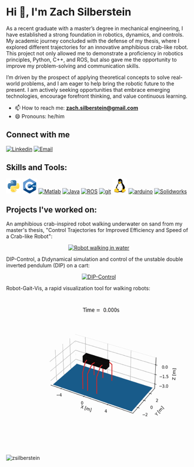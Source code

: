 # Hi 👋, I'm Zach Silberstein

As a recent graduate with a master’s degree in mechanical engineering, I have established a strong foundation in robotics, dynamics, and controls. My academic journey concluded with the defense of my thesis, where I explored different trajectories for an innovative amphibious crab-like robot. This project not only allowed me to demonstrate a proficiency in robotics principles, Python, C++, and ROS, but also gave me the opportunity to improve my problem-solving and communication skills.

I’m driven by the prospect of applying theoretical concepts to solve real-world problems, and I am eager to help bring the robotic future to the present. I am actively seeking opportunities that embrace emerging technologies, encourage forefront thinking, and value continuous learning.

<!-- - 🔭 I’m currently working on [test](link) -->
<!-- - - 🌱 I’m currently learning  -->
- 📫 How to reach me: **zach.silberstein@gmail.com** 
- 😄 Pronouns: he/him 

## Connect with me
<a href="https://www.linkedin.com/in/zach-silberstein/" target="_blank" rel="noreferrer"><img
        src="https://raw.githubusercontent.com/rahuldkjain/github-profile-readme-generator/master/src/images/icons/Social/linked-in-alt.svg"
        alt="Linkedin" height="40" width="50" /></a>
<a href="mailto:zach.silberstein@gmail.com" target="_blank" rel="noreferrer"><img
        src="https://raw.githubusercontent.com/FortAwesome/Font-Awesome/6.x/svgs/solid/envelope.svg" alt="Email"
        height="40" width="40" /></a>

## Skills and Tools:
<a href="https://www.python.org" target="_blank" rel="noreferrer"><img
        src="https://raw.githubusercontent.com/devicons/devicon/master/icons/python/python-original.svg" alt="Python"
        width="40" height="40" /></a>
<a href="https://cplusplus.com/" target="_blank" rel="noreferrer"><img
        src="https://raw.githubusercontent.com/devicons/devicon/master/icons/cplusplus/cplusplus-original.svg" alt="C++"
        width="40" height="40" /></a>
<a href="https://www.mathworks.com/products/matlab.html" target="_blank" rel="noreferrer"><img
        src="https://upload.wikimedia.org/wikipedia/commons/2/21/Matlab_Logo.png" alt="Matlab" width="40"
        height="40" /></a>
<a href="https://www.java.com/en/" target="_blank" rel="noreferrer"><img
        src="https://cdn.worldvectorlogo.com/logos/java-4.svg" alt="Java" width="40" height="40" /></a>
<a href="https://www.ros.org/" target="_blank" rel="noreferrer"><img
        src="https://upload.wikimedia.org/wikipedia/commons/b/bb/Ros_logo.svg" alt="ROS" width="100"
        height="40" /></a>
<a href="https://git-scm.com/" target="_blank" rel="noreferrer"><img
        src="https://www.vectorlogo.zone/logos/git-scm/git-scm-icon.svg" alt="git" width="40" height="40" /></a>
<a href="https://www.linux.org/" target="_blank" rel="noreferrer"><img
        src="https://raw.githubusercontent.com/devicons/devicon/master/icons/linux/linux-original.svg" alt="Linux"
        width="40" height="40" /></a>
<a href="https://www.arduino.cc/" target="_blank" rel="noreferrer"><img
        src="https://cdn.worldvectorlogo.com/logos/arduino-1.svg" alt="arduino" width="40" height="40" /></a>
<a href="https://www.solidworks.com/" target="_blank" rel="noreferrer"><img
        src="https://upload.wikimedia.org/wikipedia/en/d/d2/SolidWorks_Logo.svg" alt="Solidworks" width="100"
        height="40" /></a>


## Projects I've worked on:
An amphibious crab-inspired robot walking underwater on sand from my master's thesis, "Control Trajectories for Improved Efficiency and Speed of a Crab-like Robot":  
<p align="center">
<a href="https://etd.ohiolink.edu/acprod/odb_etd/etd/r/1501/10?clear=10&p10_accession_num=case1702030085615918" target="_blank" rel="noreferrer"><img
        src="https://github.com/zsilberstein/zsilberstein/blob/main/Thesis%20walking%20in%20water.gif?raw=true" alt="Robot walking in water" width="500"
        height="281" /></a>
</p>
DIP-Control, a D\dynamical simulation and control of the unstable double inverted pendulum (DIP) on a cart:
<p align="center">
<a href="https://github.com/zsilberstein/DIP-Control" target="_blank" rel="noreferrer"><img
        src="https://github.com/zsilberstein/DIP-Control/blob/main/images/DIP.gif?raw=true" alt="DIP-Control" width="576" height="324" /></a>
</p>
Robot-Gait-Vis, a rapid visualization tool for walking robots:  
<p align="center">
<a href="https://github.com/zsilberstein/robot-gait-vis" target="_blank" rel="noreferrer"><img
        src="https://github.com/zsilberstein/robot-gait-vis/blob/master/hexapod_ex.gif?raw=true" alt="Robot-Gait-vis" width="550" height="413" /></a>
</p>


<img src="https://komarev.com/ghpvc/?username=zsilberstein&label=Profile%20views&color=0e75b6&style=flat" alt="zsilberstein" />  
